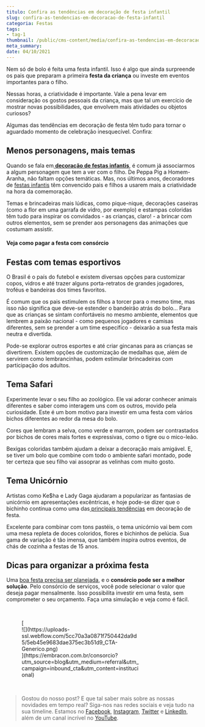 ```yaml
---
titulo: Confira as tendências em decoração de festa infantil
slug: confira-as-tendencias-em-decoracao-de-festa-infantil
categoria: Festas
tags:
- tag-1
thumbnail: /public/cms-content/media/confira-as-tendencias-em-decoracao-de-festa-infantil.jpg
meta_summary: 
date: 04/10/2021
---
```

Nem só de bolo é feita uma festa infantil. Isso é algo que ainda surpreende os pais que preparam a primeira **festa da criança** ou investe em eventos importantes para o filho.

Nessas horas, a criatividade é importante. Vale a pena levar em consideração os gostos pessoais da criança, mas que tal um exercício de mostrar novas possibilidades, que envolvem mais atividades ou objetos curiosos?

Algumas das tendências em decoração de festa têm tudo para tornar o aguardado momento de celebração inesquecível. Confira:

Menos personagens, mais temas
-----------------------------

Quando se fala em[ **decoração de festas infantis**](https://www.embracon.com.br/blog/6-tendencias-de-decoracao-de-festa-infantil), é comum já associarmos a algum personagem que tem a ver com o filho. De Peppa Pig a Homem-Aranha, não faltam opções temáticas. Mas, nos últimos anos, decoradores de [festas infantis](https://www.embracon.com.br/blog/festa-de-aniversario-para-crianca-fazer-ou-nao) têm convencido pais e filhos a usarem mais a criatividade na hora da comemoração.

Temas e brincadeiras mais lúdicas, como pique-nique, decorações caseiras (como a flor em uma garrafa de vidro, por exemplo) e estampas coloridas têm tudo para inspirar os convidados - as crianças, claro! - a brincar com outros elementos, sem se prender aos personagens das animações que costumam assistir.

#### **Veja como pagar a festa com consórcio**

Festas com temas esportivos
---------------------------

O Brasil é o país do futebol e existem diversas opções para customizar copos, vidros e até trazer alguns porta-retratos de grandes jogadores, troféus e bandeiras dos times favoritos.

É comum que os pais estimulem os filhos a torcer para o mesmo time, mas isso não significa que deve-se estender o bandeirão atrás do bolo… Para que as crianças se sintam confortáveis no mesmo ambiente, elementos que lembrem a paixão nacional - como pequenos jogadores e camisas diferentes, sem se prender a um time específico - deixarão a sua festa mais neutra e divertida.

Pode-se explorar outros esportes e até criar gincanas para as crianças se divertirem. Existem opções de customização de medalhas que, além de servirem como lembrancinhas, podem estimular brincadeiras com participação dos adultos.

Tema Safari
-----------

Experimente levar o seu filho ao zoológico. Ele vai adorar conhecer animais diferentes e saber como interagem uns com os outros, movido pela curiosidade. Este é um bom motivo para investir em uma festa com vários bichos diferentes ao redor da mesa do bolo.

Cores que lembram a selva, como verde e marrom, podem ser contrastados por bichos de cores mais fortes e expressivas, como o tigre ou o mico-leão.

Bexigas coloridas também ajudam a deixar a decoração mais amigável. E, se tiver um bolo que combine com todo o ambiente safari montado, pode ter certeza que seu filho vai assoprar as velinhas com muito gosto.

Tema Unicórnio
--------------

Artistas como Ke$ha e Lady Gaga ajudaram a popularizar as fantasias de unicórnio em apresentações excêntricas, e hoje pode-se dizer que o bichinho continua como uma das[ principais tendências](https://www.embracon.com.br/blog/saiba-o-que-e-tendencia-em-decoracao-de-quarto-de-crianca) em decoração de festa.

Excelente para combinar com tons pastéis, o tema unicórnio vai bem com uma mesa repleta de doces coloridos, flores e bichinhos de pelúcia. Sua gama de variação é tão imensa, que também inspira outros eventos, de chás de cozinha a festas de 15 anos.

Dicas para organizar a próxima festa
------------------------------------

Uma [boa festa precisa ser planejada](https://www.embracon.com.br/blog/como-organizar-uma-festa-infantil), e o **consórcio pode ser a melhor solução**. Pelo consórcio de serviços, você pode selecionar o valor que deseja pagar mensalmente. Isso possibilita investir em uma festa, sem comprometer o seu orçamento. Faça uma simulação e veja como é fácil.

‍

<figure class="w-richtext-figure-type-image w-richtext-align-center" style="max-width:310px">[<div>![](https://uploads-ssl.webflow.com/5cc70a3a0871f750442da9d5/5eb45e9683dae375ec3b51d9_CTA-Generico.png)</div>](https://embracon.com.br/consorcio?utm_source=blog&utm_medium=referral&utm_campaign=inbound_cta&utm_content=institucional)</figure>‍

> Gostou do nosso post? E que tal saber mais sobre as nossas novidades em tempo real? Siga-nos nas redes sociais e veja tudo na sua timeline. Estamos no [Facebook](https://www.facebook.com/embracon/), [Instagram](https://www.instagram.com/embraconoficial/), [Twitter](https://twitter.com/embracon) e [LinkedIn](https://www.linkedin.com/company/1018875/), além de um canal incrível no [YouTube](https://www.youtube.com/channel/UCL-Y0mv9zc73Iek48NLUBzQ).
